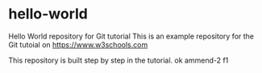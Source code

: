 # hello-world
Hello World repository for Git tutorial
This is an example repository for the Git tutoial on https://www.w3schools.com

This repository is built step by step in the tutorial.
ok 
ammend-2
f1